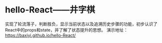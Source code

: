 # hello-React——井字棋
实现了轮流落子，判断胜负，显示当前状态以及追溯历史步骤的功能，初步认识了React中的props和state，并了解了状态提升的思想。
演示地址：https://baxiyi.github.io/hello-React/
